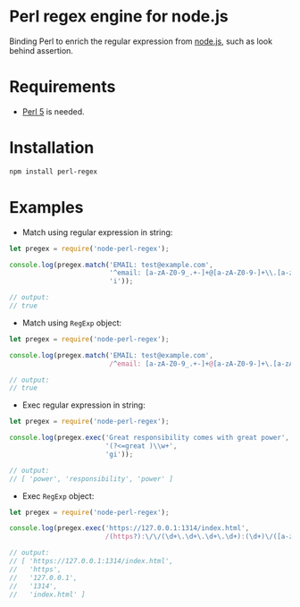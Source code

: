 # Perl regex engine for node.js

Binding Perl to enrich the regular expression from [node.js](https://nodejs.org/), such as look behind assertion.

# Requirements

* [Perl 5](https://www.perl.org/) is needed.

# Installation

```bash
npm install perl-regex
```

# Examples

* Match using regular expression in string:

```javascript
let pregex = require('node-perl-regex');

console.log(pregex.match('EMAIL: test@example.com',
                         '^email: [a-zA-Z0-9_.+-]+@[a-zA-Z0-9-]+\\.[a-zA-Z0-9-.]+$',
                         'i'));

// output:
// true
```

* Match using `RegExp` object:

```javascript
let pregex = require('node-perl-regex');

console.log(pregex.match('EMAIL: test@example.com',
                         /^email: [a-zA-Z0-9_.+-]+@[a-zA-Z0-9-]+\.[a-zA-Z0-9-.]+$/i));

// output:
// true
```

* Exec regular expression in string:

```javascript
let pregex = require('node-perl-regex');

console.log(pregex.exec('Great responsibility comes with great power',
                        '(?<=great )\\w+',
                        'gi'));

// output:
// [ 'power', 'responsibility', 'power' ]
```

* Exec `RegExp` object:

```javascript
let pregex = require('node-perl-regex');

console.log(pregex.exec('https://127.0.0.1:1314/index.html',
                        /(https?):\/\/(\d+\.\d+\.\d+\.\d+):(\d+)\/([a-zA-z.]+)/));

// output:
// [ 'https://127.0.0.1:1314/index.html',
//   'https',
//   '127.0.0.1',
//   '1314',
//   'index.html' ]
```
